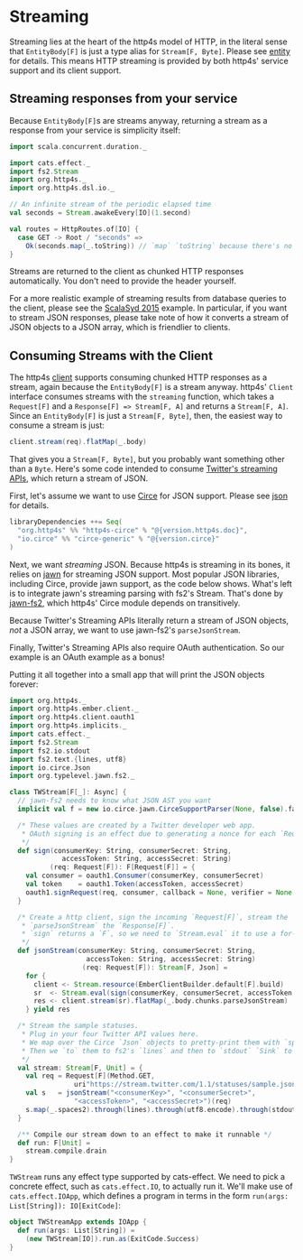 # Streaming

Streaming lies at the heart of the http4s model of HTTP, in the literal sense that `EntityBody[F]`
is just a type alias for `Stream[F, Byte]`. Please see [entity] for details. This means
HTTP streaming is provided by both http4s' service support and its client support.

## Streaming responses from your service

Because `EntityBody[F]`s are streams anyway, returning a stream as a response from your service is
simplicity itself:

```scala mdoc:silent
import scala.concurrent.duration._

import cats.effect._
import fs2.Stream
import org.http4s._
import org.http4s.dsl.io._

// An infinite stream of the periodic elapsed time
val seconds = Stream.awakeEvery[IO](1.second)

val routes = HttpRoutes.of[IO] {
  case GET -> Root / "seconds" =>
    Ok(seconds.map(_.toString)) // `map` `toString` because there's no `EntityEncoder` for `Duration`
}
```

Streams are returned to the client as chunked HTTP responses automatically. You don't need to provide the header yourself.

For a more realistic example of streaming results from database queries to the client, please see the
[ScalaSyd 2015] example. In particular, if you want to stream JSON responses, please take note of how
it converts a stream of JSON objects to a JSON array, which is friendlier to clients.

## Consuming Streams with the Client

The http4s [client] supports consuming chunked HTTP responses as a stream, again because the
`EntityBody[F]` is a stream anyway. http4s' `Client` interface consumes streams with the `streaming`
function, which takes a `Request[F]` and a `Response[F] => Stream[F, A]` and returns a
`Stream[F, A]`. Since an `EntityBody[F]` is just a `Stream[F, Byte]`, then, the easiest way
to consume a stream is just:

```scala
client.stream(req).flatMap(_.body)
```

That gives you a `Stream[F, Byte]`, but you probably want something other than a `Byte`.
Here's some code intended to consume [Twitter's streaming APIs], which return a stream of JSON.

First, let's assume we want to use [Circe] for JSON support. Please see [json] for details.

```scala
libraryDependencies ++= Seq(
  "org.http4s" %% "http4s-circe" % "@{version.http4s.doc}",
  "io.circe" %% "circe-generic" % "@{version.circe}"
)
```

Next, we want _streaming_ JSON. Because http4s is streaming in its bones, it relies on [jawn] for
streaming JSON support. Most popular JSON libraries, including Circe, provide jawn support, as
the code below shows. What's left is to integrate jawn's streaming parsing with fs2's Stream.
That's done by [jawn-fs2], which http4s' Circe module depends on transitively.

Because Twitter's Streaming APIs literally return a stream of JSON objects, _not_ a JSON array,
we want to use jawn-fs2's `parseJsonStream`.

Finally, Twitter's Streaming APIs also require OAuth authentication. So our example is an OAuth
example as a bonus!

Putting it all together into a small app that will print the JSON objects forever:

```scala mdoc:reset:silent
import org.http4s._
import org.http4s.ember.client._
import org.http4s.client.oauth1
import org.http4s.implicits._
import cats.effect._
import fs2.Stream
import fs2.io.stdout
import fs2.text.{lines, utf8}
import io.circe.Json
import org.typelevel.jawn.fs2._

class TWStream[F[_]: Async] {
  // jawn-fs2 needs to know what JSON AST you want
  implicit val f = new io.circe.jawn.CirceSupportParser(None, false).facade

  /* These values are created by a Twitter developer web app.
   * OAuth signing is an effect due to generating a nonce for each `Request`.
   */
  def sign(consumerKey: String, consumerSecret: String, 
             accessToken: String, accessSecret: String)
          (req: Request[F]): F[Request[F]] = {
    val consumer = oauth1.Consumer(consumerKey, consumerSecret)
    val token    = oauth1.Token(accessToken, accessSecret)
    oauth1.signRequest(req, consumer, callback = None, verifier = None, token = Some(token))
  }

  /* Create a http client, sign the incoming `Request[F]`, stream the `Response[IO]`, and
   * `parseJsonStream` the `Response[F]`.
   * `sign` returns a `F`, so we need to `Stream.eval` it to use a for-comprehension.
   */
  def jsonStream(consumerKey: String, consumerSecret: String, 
                   accessToken: String, accessSecret: String)
                  (req: Request[F]): Stream[F, Json] =
    for {
      client <- Stream.resource(EmberClientBuilder.default[F].build)
      sr  <- Stream.eval(sign(consumerKey, consumerSecret, accessToken, accessSecret)(req))
      res <- client.stream(sr).flatMap(_.body.chunks.parseJsonStream)
    } yield res

  /* Stream the sample statuses.
   * Plug in your four Twitter API values here.
   * We map over the Circe `Json` objects to pretty-print them with `spaces2`.
   * Then we `to` them to fs2's `lines` and then to `stdout` `Sink` to print them.
   */
  val stream: Stream[F, Unit] = {
    val req = Request[F](Method.GET, 
                uri"https://stream.twitter.com/1.1/statuses/sample.json")
    val s   = jsonStream("<consumerKey>", "<consumerSecret>", 
                "<accessToken>", "<accessSecret>")(req)
    s.map(_.spaces2).through(lines).through(utf8.encode).through(stdout)
  }

  /** Compile our stream down to an effect to make it runnable */
  def run: F[Unit] =
    stream.compile.drain
}
```

`TWStream` runs any effect type supported by cats-effect.  We need to
pick a concrete effect, such as `cats.effect.IO`, to actually run it.
We'll make use of `cats.effect.IOApp`, which defines a program in terms
in the form `run(args: List[String]): IO[ExitCode]`:

```scala mdoc:silent
object TWStreamApp extends IOApp {
  def run(args: List[String]) =
    (new TWStream[IO]).run.as(ExitCode.Success)
}
```

[client]: ../client
[entity]: ../entity
[ScalaSyd 2015]: https://bitbucket.org/da_terry/scalasyd-doobie-http4s
[json]: ../json
[jawn]: https://github.com/non/jawn
[jawn-fs2]: https://github.com/typelevel/jawn-fs2
[Twitter's streaming APIs]: https://dev.twitter.com/streaming/overview
[circe]: https://circe.github.io/circe/
